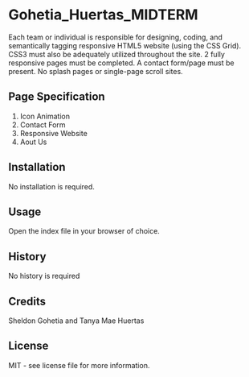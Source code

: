 # Gohetia_Huertas_MIDTERM

Each team or individual is responsible for designing, coding, and semantically tagging responsive HTML5 website (using the CSS Grid). CSS3 must also be adequately utilized throughout the site. 2 fully responsive pages must be completed. A contact form/page must be present. No splash pages or single-page scroll sites.

## Page Specification

1. Icon Animation
2. Contact Form
3. Responsive Website
4. Aout Us

## Installation

No installation is required.

## Usage

Open the index file in your browser of choice.

## History

No history is required

## Credits

Sheldon Gohetia and Tanya Mae Huertas

## License

MIT - see license file for more information.
